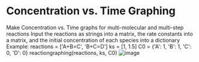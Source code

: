 # Concentration vs. Time Graphing
Make Concentration vs. Time graphs for multi-molecular and multi-step reactions
Input the reactions as strings into a matrix, the rate constants into a matrix, and the initial concentration of each species into a dictionary
Example: 
reactions = ['A+B=C', 'B+C=D']
ks = [1, 1.5]
C0 = {'A': 1, 'B': 1, 'C': 0, 'D': 0}
reactiongraphing(reactions, ks, C0)
![image](https://github.com/user-attachments/assets/6e22fbff-c626-4f45-aa86-936b54efce94)

